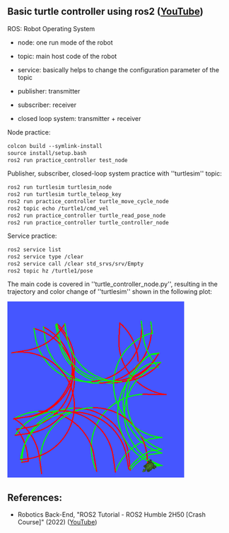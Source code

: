 ## Basic turtle controller using ros2 (<a href="https://www.youtube.com/watch?v=Gg25GfA456o">YouTube</a>)
ROS: Robot Operating System
- node: one run mode of the robot
- topic: main host code of the robot
- service: basically helps to change the configuration parameter of the topic

- publisher: transmitter
- subscriber: receiver
- closed loop system: transmitter + receiver

Node practice:

    colcon build --symlink-install
    source install/setup.bash
    ros2 run practice_controller test_node

Publisher, subscriber, closed-loop system practice with ''turtlesim'' topic:

    ros2 run turtlesim turtlesim_node 
    ros2 run turtlesim turtle_teleop_key
    ros2 run practice_controller turtle_move_cycle_node 
    ros2 topic echo /turtle1/cmd_vel
    ros2 run practice_controller turtle_read_pose_node 
    ros2 run practice_controller turtle_controller_node
    
Service practice:

    ros2 service list
    ros2 service type /clear
    ros2 service call /clear std_srvs/srv/Empty 
    ros2 topic hz /turtle1/pose

The main code is covered in ''turtle_controller_node.py'', resulting in the trajectory and color change of ''turtlesim'' shown in the following plot:

<img src="https://github.com/SphericalCowww/ROS_init_practice/blob/main/ros2_ws1_basics/practice_controller_demo.png" width="400">
    
## References:
- Robotics Back-End, "ROS2 Tutorial - ROS2 Humble 2H50 [Crash Course]" (2022) (<a href="https://www.youtube.com/watch?v=Gg25GfA456o">YouTube</a>)

